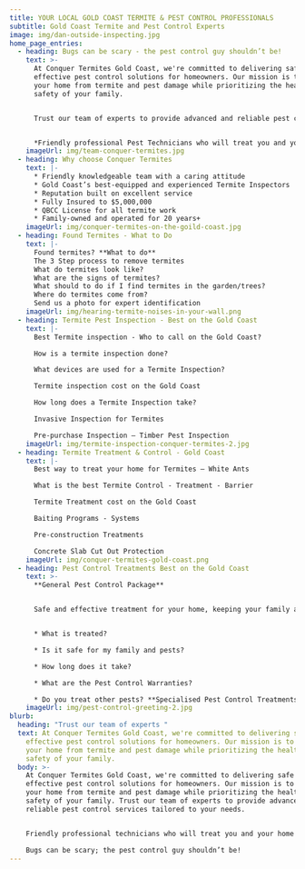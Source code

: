 ```yaml
---
title: YOUR LOCAL GOLD COAST TERMITE & PEST CONTROL PROFESSIONALS
subtitle: Gold Coast Termite and Pest Control Experts
image: img/dan-outside-inspecting.jpg
home_page_entries:
  - heading: Bugs can be scary - the pest control guy shouldn’t be!
    text: >-
      At Conquer Termites Gold Coast, we're committed to delivering safe and
      effective pest control solutions for homeowners. Our mission is to protect
      your home from termite and pest damage while prioritizing the health and
      safety of your family. 


      Trust our team of experts to provide advanced and reliable pest control services tailored to your needs.


      *Friendly professional Pest Technicians who will treat you and your home with respect.*
    imageUrl: img/team-conquer-termites.jpg
  - heading: Why choose Conquer Termites
    text: |-
      * Friendly knowledgeable team with a caring attitude
      * Gold Coast’s best-equipped and experienced Termite Inspectors
      * Reputation built on excellent service
      * Fully Insured to $5,000,000
      * QBCC License for all termite work
      * Family-owned and operated for 20 years+
    imageUrl: img/conquer-termites-on-the-goild-coast.jpg
  - heading: Found Termites - What to Do
    text: |-
      Found termites? **What to do**
      The 3 Step process to remove termites
      What do termites look like?
      What are the signs of termites?
      What should to do if I find termites in the garden/trees?
      Where do termites come from?
      Send us a photo for expert identification
    imageUrl: img/hearing-termite-noises-in-your-wall.png
  - heading: Termite Pest Inspection - Best on the Gold Coast
    text: |-
      Best Termite inspection - Who to call on the Gold Coast?

      How is a termite inspection done?

      What devices are used for a Termite Inspection?

      Termite inspection cost on the Gold Coast

      How long does a Termite Inspection take?

      Invasive Inspection for Termites

      Pre-purchase Inspection – Timber Pest Inspection
    imageUrl: img/termite-inspection-conquer-termites-2.jpg
  - heading: Termite Treatment & Control - Gold Coast
    text: |-
      Best way to treat your home for Termites – White Ants

      What is the best Termite Control - Treatment - Barrier

      Termite Treatment cost on the Gold Coast

      Baiting Programs - Systems

      Pre-construction Treatments

      Concrete Slab Cut Out Protection
    imageUrl: img/conquer-termites-gold-coast.png
  - heading: Pest Control Treatments Best on the Gold Coast
    text: >-
      **General Pest Control Package**


      Safe and effective treatment for your home, keeping your family and pets safe.


      * What is treated?

      * Is it safe for my family and pests?

      * How long does it take?

      * What are the Pest Control Warranties?

      * Do you treat other pests? **Specialised Pest Control Treatments**
    imageUrl: img/pest-control-greeting-2.jpg
blurb:
  heading: "Trust our team of experts "
  text: At Conquer Termites Gold Coast, we're committed to delivering safe and
    effective pest control solutions for homeowners. Our mission is to protect
    your home from termite and pest damage while prioritizing the health and
    safety of your family.
  body: >-
    At Conquer Termites Gold Coast, we're committed to delivering safe and
    effective pest control solutions for homeowners. Our mission is to protect
    your home from termite and pest damage while prioritizing the health and
    safety of your family. Trust our team of experts to provide advanced and
    reliable pest control services tailored to your needs.


    Friendly professional technicians who will treat you and your home with respect.

    Bugs can be scary; the pest control guy shouldn’t be!
---
```

